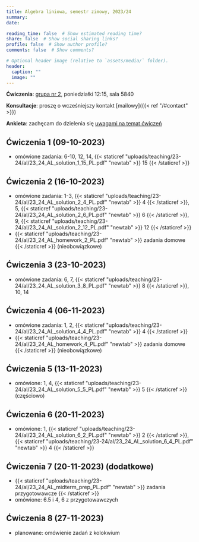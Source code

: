 ```yaml
---
title: Algebra liniowa, semestr zimowy, 2023/24
summary: 
date: 

reading_time: false  # Show estimated reading time?
share: false  # Show social sharing links?
profile: false  # Show author profile?
comments: false  # Show comments?

# Optional header image (relative to `assets/media/` folder).
header:
  caption: ""
  image: ""
---
```


**Ćwiczenia**: [grupa nr 2](https://usosweb.mimuw.edu.pl/kontroler.php?_action=katalog2/przedmioty/pokazZajecia&zaj_cyk_id=516337&gr_nr=2), poniedziałki 12:15, sala 5840

**Konsultacje**: proszę o wcześniejszy kontakt [mailowy]({{< ref "/#contact" >}})

**Ankieta**: zachęcam do dzielenia się [uwagami na temat ćwiczeń](https://docs.google.com/forms/d/e/1FAIpQLSdOA7bJt2PqnyIN0sr0Bu0xPOM1CHjm6XaBhRprT5atanZglw/viewform?usp=sf_link)

## Ćwiczenia 1 (09-10-2023)
- omówione zadania: 6-10, 12, 14, {{< staticref "uploads/teaching/23-24/al/23_24_AL_solution_1_15_PL.pdf" "newtab" >}} 15 {{< /staticref >}}

## Ćwiczenia 2 (16-10-2023)
- omówione zadania: 1-3, {{< staticref "uploads/teaching/23-24/al/23_24_AL_solution_2_4_PL.pdf" "newtab" >}} 4 {{< /staticref >}}, 5, {{< staticref "uploads/teaching/23-24/al/23_24_AL_solution_2_6_PL.pdf" "newtab" >}} 6 {{< /staticref >}}, 9, {{< staticref "uploads/teaching/23-24/al/23_24_AL_solution_2_12_PL.pdf" "newtab" >}} 12 {{< /staticref >}}
- {{< staticref "uploads/teaching/23-24/al/23_24_AL_homework_2_PL.pdf" "newtab" >}} zadania domowe {{< /staticref >}} (nieobowiązkowe)

## Ćwiczenia 3 (23-10-2023)
- omówione zadania: 6, 7, {{< staticref "uploads/teaching/23-24/al/23_24_AL_solution_3_8_PL.pdf" "newtab" >}} 8 {{< /staticref >}}, 10, 14

## Ćwiczenia 4 (06-11-2023)
- omówione zadania: 1, 2, {{< staticref "uploads/teaching/23-24/al/23_24_AL_solution_4_4_PL.pdf" "newtab" >}} 4 {{< /staticref >}}
- {{< staticref "uploads/teaching/23-24/al/23_24_AL_homework_4_PL.pdf" "newtab" >}} zadania domowe {{< /staticref >}} (nieobowiązkowe)

## Ćwiczenia 5 (13-11-2023)
- omówione: 1, 4, {{< staticref "uploads/teaching/23-24/al/23_24_AL_solution_5_5_PL.pdf" "newtab" >}} 5 {{< /staticref >}} (częściowo)

## Ćwiczenia 6 (20-11-2023)
- omówione: 1, {{< staticref "uploads/teaching/23-24/al/23_24_AL_solution_6_2_PL.pdf" "newtab" >}} 2 {{< /staticref >}}, {{< staticref "uploads/teaching/23-24/al/23_24_AL_solution_6_4_PL.pdf" "newtab" >}} 4 {{< /staticref >}}

## Ćwiczenia 7 (20-11-2023) (dodatkowe)
- {{< staticref "uploads/teaching/23-24/al/23_24_AL_midterm_prep_PL.pdf" "newtab" >}} zadania przygotowawcze {{< /staticref >}}
- omówione: 6.5 i 4, 6 z przygotowawczych
<!-- - od 14:15 do 16:00 w tej samej sali co ćwiczenia -->

## Ćwiczenia 8 (27-11-2023)
- planowane: omówienie zadań z kolokwium
